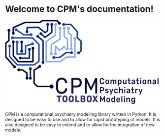 # Welcome to CPM's documentation!


![CPM Logo](https://raw.githubusercontent.com/DevComPsy/cpm/main/docs/img/cpm-logo.png)

CPM is a computational psychiatry modelling library written in Python. It is designed to be easy to use and to allow for rapid prototyping of models. It is also designed to be easy to extend and to allow for the integration of new models.